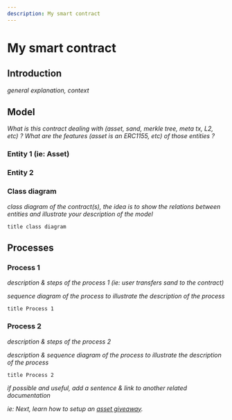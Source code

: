 ```yaml
---
description: My smart contract
---
```


# My smart contract

## Introduction

*general explanation, context*

## Model

*What is this contract dealing with (asset, sand, merkle tree, meta tx, L2,  etc) ?
What are the features (asset is an ERC1155, etc) of those entities ?*

### Entity 1 (ie: Asset)

### Entity 2

### Class diagram

*class diagram of the contract(s), the idea is to show the relations between entities and illustrate your description of the model*

```plantuml
title class diagram
```

## Processes

### Process 1

*description & steps of the process 1 (ie: user transfers sand to the contract)*

*sequence diagram of the process to illustrate the description of the process*

```plantuml
title Process 1
```

### Process 2

*description & steps of the process 2*

*description & sequence diagram of the process to illustrate the description of the process*

```plantuml
title Process 2
```

*if possible and useful, add a sentence & link to another related documentation*

*ie: Next, learn how to setup an [asset giveaway](../howto/preparing-asset-giveaway/).*
